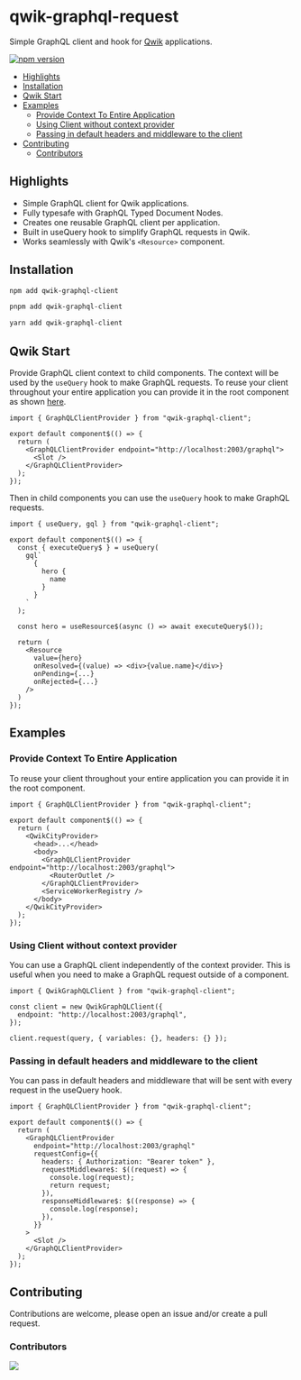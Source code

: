 # qwik-graphql-request

Simple GraphQL client and hook for [Qwik](https://github.com/BuilderIO/qwik) applications.

[![npm version](https://badge.fury.io/js/qwik-graphql-client.svg)](https://badge.fury.io/js/qwik-graphql-client)

 - [Highlights](#highlights)
 - [Installation](#installation)
 - [Qwik Start](#qwik-start)
 - [Examples](#examples)
   - [Provide Context To Entire Application](#provide-context-to-entire-application)
   - [Using Client without context provider](#using-client-without-context-provider)
   - [Passing in default headers and middleware to the client](#passing-in-default-headers-and-middleware-to-the-client)
 - [Contributing](#contributing)
   - [Contributors](#contributors)

## Highlights

- Simple GraphQL client for Qwik applications.
- Fully typesafe with GraphQL Typed Document Nodes.
- Creates one reusable GraphQL client per application.
- Built in useQuery hook to simplify GraphQL requests in Qwik.
- Works seamlessly with Qwik's `<Resource>` component.

## Installation

```sh
npm add qwik-graphql-client
```

```sh
pnpm add qwik-graphql-client
```

```sh
yarn add qwik-graphql-client
```

## Qwik Start

Provide GraphQL client context to child components. The context will be used by the `useQuery` hook to make GraphQL requests. To reuse your client throughout your entire application you can provide it in the root component as shown [here](#provide-context-to-entire-application).

```tsx
import { GraphQLClientProvider } from "qwik-graphql-client";

export default component$(() => {
  return (
    <GraphQLClientProvider endpoint="http://localhost:2003/graphql">
      <Slot />
    </GraphQLClientProvider>
  );
});
```

Then in child components you can use the `useQuery` hook to make GraphQL requests.

```tsx
import { useQuery, gql } from "qwik-graphql-client";

export default component$(() => {
  const { executeQuery$ } = useQuery(
    gql`
      {
        hero {
          name
        }
      }
    `
  );

  const hero = useResource$(async () => await executeQuery$());

  return (
    <Resource
      value={hero}
      onResolved={(value) => <div>{value.name}</div>}
      onPending={...}
      onRejected={...}
    />
  )
});
```

## Examples

### Provide Context To Entire Application

To reuse your client throughout your entire application you can provide it in the root component.

```tsx
import { GraphQLClientProvider } from "qwik-graphql-client";

export default component$(() => {
  return (
    <QwikCityProvider>
      <head>...</head>
      <body>
        <GraphQLClientProvider endpoint="http://localhost:2003/graphql">
          <RouterOutlet />
        </GraphQLClientProvider>
        <ServiceWorkerRegistry />
      </body>
    </QwikCityProvider>
  );
});
```

### Using Client without context provider

You can use a GraphQL client independently of the context provider. This is useful when you need to make a GraphQL request outside of a component.

```tsx
import { QwikGraphQLClient } from "qwik-graphql-client";

const client = new QwikGraphQLClient({
  endpoint: "http://localhost:2003/graphql",
});

client.request(query, { variables: {}, headers: {} });
```

### Passing in default headers and middleware to the client

You can pass in default headers and middleware that will be sent with every request in the useQuery hook.

```tsx
import { GraphQLClientProvider } from "qwik-graphql-client";

export default component$(() => {
  return (
    <GraphQLClientProvider
      endpoint="http://localhost:2003/graphql"
      requestConfig={{
        headers: { Authorization: "Bearer token" },
        requestMiddleware$: $((request) => {
          console.log(request);
          return request;
        }),
        responseMiddleware$: $((response) => {
          console.log(response);
        }),
      }}
    >
      <Slot />
    </GraphQLClientProvider>
  );
});
```

## Contributing

Contributions are welcome, please open an issue and/or create a pull request.

### Contributors

<a href="https://github.com/nexontreehouse/qwik-graphql-client/graphs/contributors">
  <img src="https://contrib.rocks/image?repo=nexontreehouse/qwik-graphql-client" />
</a>
